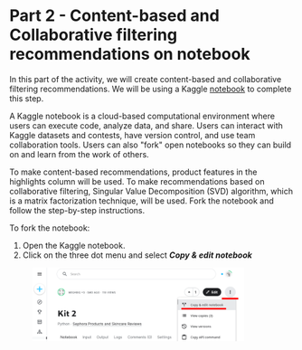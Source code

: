 # Part 2 - Content-based and Collaborative filtering recommendations on notebook

In this part of the activity, we will create content-based and collaborative filtering recommendations. We will be using a Kaggle [notebook](https://www.kaggle.com/meghrig/kit-3/) to complete this step.&#x20;

A Kaggle notebook is a cloud-based computational environment where users can execute code, analyze data, and share. Users can interact with Kaggle datasets and contests, have version control, and use team collaboration tools. Users can also "fork" open notebooks so they can build on and learn from the work of others.

To make content-based recommendations, product features in the highlights column will be used. To make recommendations based on collaborative filtering, Singular Value Decomposition (SVD) algorithm, which is a matrix factorization technique, will be used. Fork the notebook and follow the step-by-step instructions.

To fork the notebook:

1. Open the Kaggle notebook.&#x20;
2. Click on the three dot menu and select _**Copy & edit notebook**_&#x20;

<figure><img src="../.gitbook/assets/image (2).png" alt="" width="375"><figcaption></figcaption></figure>
